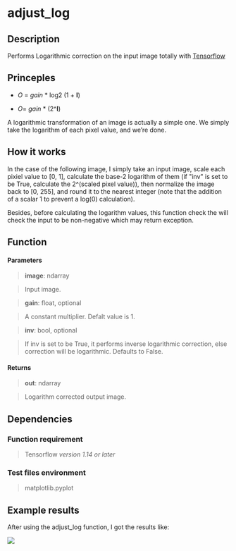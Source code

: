 # adjust_log


## Description
Performs Logarithmic correction on the input image totally with [Tensorflow](https://www.tensorflow.org/) 

## Princeples

- *O* = *gain*  * log2 (1 + **I**) 

- *O*= *gain* * (2^**I**)

A logarithmic transformation of an image is actually a simple one. We simply take the logarithm of each pixel value, and we’re done. 

## How it works
In the case of the following image, I simply take an input image, scale each pixiel value to [0, 1], calculate the base-2 logarithm of them (if "inv" is set to be True, calculate the 2^(scaled pixel value)), then normalize the image back to [0, 255], and round it to the nearest integer (note that the addition of a scalar 1 to prevent a log(0) calculation).

Besides, before calculating the logarithm values, this function check the will check the input to be non-negative which may return exception.


## Function

#### Parameters

>**image**: ndarray

> Input image.

>**gain**: float, optional

> A constant multiplier. Defalt value is 1.

>**inv**: bool, optional

> If inv is set to be True, it performs inverse logarithmic correction, else 
correction will be logarithmic. Defaults to False.

#### Returns
>**out**: ndarray

> Logarithm corrected output image.


## Dependencies

### Function requirement
> Tensorflow *version 1.14 or later*

### Test files environment
> matplotlib.pyplot



## Example results
After using the adjust_log function, I got the results like: 

![](/home/guan/PycharmProjects/test3/output.png) 
